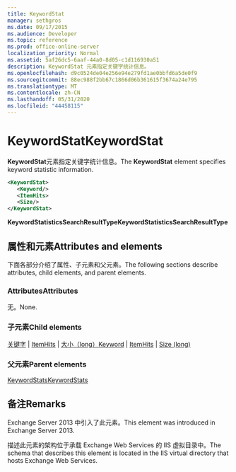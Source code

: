 ```yaml
---
title: KeywordStat
manager: sethgros
ms.date: 09/17/2015
ms.audience: Developer
ms.topic: reference
ms.prod: office-online-server
localization_priority: Normal
ms.assetid: 5af26dc5-6aaf-44a0-8d05-c1d116930a51
description: KeywordStat 元素指定关键字统计信息。
ms.openlocfilehash: d9c0524de04e256e94e279fd1ae0bbfd6a5de0f9
ms.sourcegitcommit: 88ec988f2bb67c1866d06b361615f3674a24e795
ms.translationtype: MT
ms.contentlocale: zh-CN
ms.lasthandoff: 05/31/2020
ms.locfileid: "44458115"
---
```

# <a name="keywordstat"></a><span data-ttu-id="ddc2d-103">KeywordStat</span><span class="sxs-lookup"><span data-stu-id="ddc2d-103">KeywordStat</span></span>

<span data-ttu-id="ddc2d-104">**KeywordStat**元素指定关键字统计信息。</span><span class="sxs-lookup"><span data-stu-id="ddc2d-104">The **KeywordStat** element specifies keyword statistic information.</span></span> 
  
```XML
<KeywordStat>
   <Keyword/>
   <ItemHits>
   <Size/>
</KeywordStat>
```

 <span data-ttu-id="ddc2d-105">**KeywordStatisticsSearchResultType**</span><span class="sxs-lookup"><span data-stu-id="ddc2d-105">**KeywordStatisticsSearchResultType**</span></span>
## <a name="attributes-and-elements"></a><span data-ttu-id="ddc2d-106">属性和元素</span><span class="sxs-lookup"><span data-stu-id="ddc2d-106">Attributes and elements</span></span>

<span data-ttu-id="ddc2d-107">下面各部分介绍了属性、子元素和父元素。</span><span class="sxs-lookup"><span data-stu-id="ddc2d-107">The following sections describe attributes, child elements, and parent elements.</span></span>
  
### <a name="attributes"></a><span data-ttu-id="ddc2d-108">Attributes</span><span class="sxs-lookup"><span data-stu-id="ddc2d-108">Attributes</span></span>

<span data-ttu-id="ddc2d-109">无。</span><span class="sxs-lookup"><span data-stu-id="ddc2d-109">None.</span></span>
  
### <a name="child-elements"></a><span data-ttu-id="ddc2d-110">子元素</span><span class="sxs-lookup"><span data-stu-id="ddc2d-110">Child elements</span></span>

<span data-ttu-id="ddc2d-111">[关键字](keyword.md)  | [ItemHits](itemhits.md)  | [大小（long）](size-long.md)</span><span class="sxs-lookup"><span data-stu-id="ddc2d-111">[Keyword](keyword.md) | [ItemHits](itemhits.md) | [Size (long)](size-long.md)</span></span>
  
### <a name="parent-elements"></a><span data-ttu-id="ddc2d-112">父元素</span><span class="sxs-lookup"><span data-stu-id="ddc2d-112">Parent elements</span></span>

[<span data-ttu-id="ddc2d-113">KeywordStats</span><span class="sxs-lookup"><span data-stu-id="ddc2d-113">KeywordStats</span></span>](keywordstats.md)
  
## <a name="remarks"></a><span data-ttu-id="ddc2d-114">备注</span><span class="sxs-lookup"><span data-stu-id="ddc2d-114">Remarks</span></span>

<span data-ttu-id="ddc2d-115">Exchange Server 2013 中引入了此元素。</span><span class="sxs-lookup"><span data-stu-id="ddc2d-115">This element was introduced in Exchange Server 2013.</span></span>
  
<span data-ttu-id="ddc2d-116">描述此元素的架构位于承载 Exchange Web Services 的 IIS 虚拟目录中。</span><span class="sxs-lookup"><span data-stu-id="ddc2d-116">The schema that describes this element is located in the IIS virtual directory that hosts Exchange Web Services.</span></span>
  

